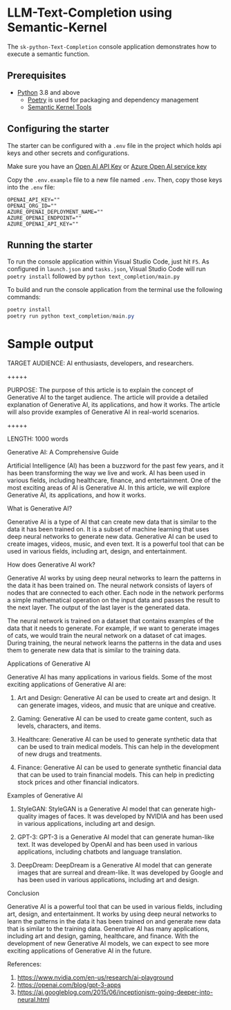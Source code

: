 # LLM-Text-Completion using Semantic-Kernel

The `sk-python-Text-Completion` console application demonstrates how to execute a semantic function.

## Prerequisites

- [Python](https://www.python.org/downloads/) 3.8 and above
  - [Poetry](https://python-poetry.org/) is used for packaging and dependency management
  - [Semantic Kernel Tools](https://marketplace.visualstudio.com/items?itemName=ms-semantic-kernel.semantic-kernel)

## Configuring the starter

The starter can be configured with a `.env` file in the project which holds api keys and other secrets and configurations.

Make sure you have an
[Open AI API Key](https://openai.com/api/) or
[Azure Open AI service key](https://learn.microsoft.com/azure/cognitive-services/openai/quickstart?pivots=rest-api)

Copy the `.env.example` file to a new file named `.env`. Then, copy those keys into the `.env` file:

```
OPENAI_API_KEY=""
OPENAI_ORG_ID=""
AZURE_OPENAI_DEPLOYMENT_NAME=""
AZURE_OPENAI_ENDPOINT=""
AZURE_OPENAI_API_KEY=""
```

## Running the starter

To run the console application within Visual Studio Code, just hit `F5`.
As configured in `launch.json` and `tasks.json`, Visual Studio Code will run `poetry install` followed by `python text_completion/main.py`

To build and run the console application from the terminal use the following commands:

```powershell
poetry install
poetry run python text_completion/main.py
```

# Sample output

TARGET AUDIENCE:
AI enthusiasts, developers, and researchers.

+++++

PURPOSE:
The purpose of this article is to explain the concept of Generative AI to the target audience. The article will provide a detailed explanation of Generative AI, its applications, and how it works. The article will also provide examples of Generative AI in real-world scenarios.

+++++

LENGTH:
1000 words

Generative AI: A Comprehensive Guide

Artificial Intelligence (AI) has been a buzzword for the past few years, and it has been transforming the way we live and work. AI has been used in various fields, including healthcare, finance, and entertainment. One of the most exciting areas of AI is Generative AI. In this article, we will explore Generative AI, its applications, and how it works.

What is Generative AI?

Generative AI is a type of AI that can create new data that is similar to the data it has been trained on. It is a subset of machine learning that uses deep neural networks to generate new data. Generative AI can be used to create images, videos, music, and even text. It is a powerful tool that can be used in various fields, including art, design, and entertainment.

How does Generative AI work?

Generative AI works by using deep neural networks to learn the patterns in the data it has been trained on. The neural network consists of layers of nodes that are connected to each other. Each node in the network performs a simple mathematical operation on the input data and passes the result to the next layer. The output of the last layer is the generated data.

The neural network is trained on a dataset that contains examples of the data that it needs to generate. For example, if we want to generate images of cats, we would train the neural network on a dataset of cat images. During training, the neural network learns the patterns in the data and uses them to generate new data that is similar to the training data.

Applications of Generative AI

Generative AI has many applications in various fields. Some of the most exciting applications of Generative AI are:

1. Art and Design: Generative AI can be used to create art and design. It can generate images, videos, and music that are unique and creative.

2. Gaming: Generative AI can be used to create game content, such as levels, characters, and items.

3. Healthcare: Generative AI can be used to generate synthetic data that can be used to train medical models. This can help in the development of new drugs and treatments.

4. Finance: Generative AI can be used to generate synthetic financial data that can be used to train financial models. This can help in predicting stock prices and other financial indicators.

Examples of Generative AI

1. StyleGAN: StyleGAN is a Generative AI model that can generate high-quality images of faces. It was developed by NVIDIA and has been used in various applications, including art and design.

2. GPT-3: GPT-3 is a Generative AI model that can generate human-like text. It was developed by OpenAI and has been used in various applications, including chatbots and language translation.

3. DeepDream: DeepDream is a Generative AI model that can generate images that are surreal and dream-like. It was developed by Google and has been used in various applications, including art and design.

Conclusion

Generative AI is a powerful tool that can be used in various fields, including art, design, and entertainment. It works by using deep neural networks to learn the patterns in the data it has been trained on and generate new data that is similar to the training data. Generative AI has many applications, including art and design, gaming, healthcare, and finance. With the development of new Generative AI models, we can expect to see more exciting applications of Generative AI in the future.

References:

1. https://www.nvidia.com/en-us/research/ai-playground
2. https://openai.com/blog/gpt-3-apps
3. https://ai.googleblog.com/2015/06/inceptionism-going-deeper-into-neural.html

